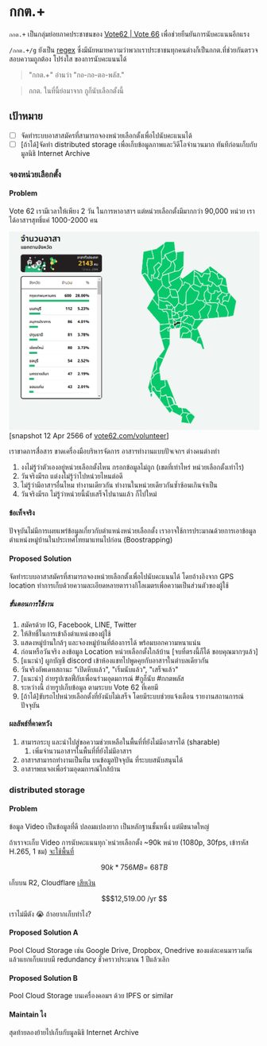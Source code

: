 # กกต.+

`กกต.+` เป็นกลุ่มย่อยภาคประชาชนของ [Vote62 | Vote 66](https://www.vote62.com/) เพื่อช่วยยืนยันการนับคะแนนอีกแรง

`/กกต.+/g` ยังเป็น [regex](https://th.wikipedia.org/wiki/%E0%B8%99%E0%B8%B4%E0%B8%9E%E0%B8%88%E0%B8%99%E0%B9%8C%E0%B8%9B%E0%B8%A3%E0%B8%81%E0%B8%95%E0%B8%B4) ซึ่งมีนัยหมายความว่าพวกเราประชาชนทุกคนต่างก็เป็นกกต.ที่ช่วยกันตรวจสอบความถูกต้อง โปร่งใส ของการนับคะแนนได้

> "กกต.+" อ่านว่า "กอ-กอ-ตอ-พลัส." 

> กกต. ในที่นี้ย่อมาจาก กูก็นับเลือกตั้งนี้


## เป้าหมาย
- [ ] จัดทำระบบอาสาสมัครที่สามารถจองหน่วยเลือกตั้งเพื่อไปนับคะแนนได้ 
- [ ] [ถ้าได้]จัดทำ distributed storage เพื่อเก็บข้อมูลภาพและวิดีโอจำนวนมาก ทันทีก่อนเก็บกับมูลนิธิ Internet Archive 

### จองหน่วยเลือกตั้ง

#### Problem
Vote 62 เรามีเวลาให้เพียง 2 วัน ในการหาอาสาฯ แต่หน่วยเลือกตั้งมีมากกว่า 90,000 หน่วย เราได้อาสาฯสุทธิ์แค่ 1000-2000 คน 


![snapshot of vote62.com/volunteer](https://raw.githubusercontent.com/korkortorplus/.github/main/profile/2023-04-12-20-16-36.png)[snapshot 12 Apr 2566 of [vote62.com/volunteer](https://www.vote62.com/volunteer/)]

เราขาดการสื่อสาร ขาดเครื่องมือบริหารจัดการ อาสาฯทำงานแบบปัจเจกฯ ต่างคนต่างทำ

1. งงไม่รู้ว่าตัวเองอยู่หน่วยเลือกตั้งไหน กรอกข้อมูลไม่ถูก (เขตที่เท่าไหร่ หน่วยเลือกตั้งเท่าไร)
2. วันจริงมีรถ แต่งงไม่รู้ว่าไปหน่วยไหนต่อดี
3. ไม่รู้ว่ามีอาสาฯอื่นไหม ทำงานเดียวกัน ทำงานในหน่วยเดียวกันซ้ำซ้อนเกินจำเป็น
4. วันจริงมีรถ ไม่รู้ว่าหน่วยนี้นับเสร็จไปนานแล้ว ก็ไปใหม่


#### ข้อเท็จจริง
ปัจจุบันไม่มีการเผยแพร่ข้อมูลเกี่ยวกับตำแหน่งหน่วยเลือกตั้ง เราอาจใช้การประมาณด้วยการเอาข้อมูลตำแหน่งหมู่บ้านในประเทศไทยมาแทนไปก่อน (Boostrapping)


#### Proposed Solution
จัดทำระบบอาสาสมัครที่สามารถจองหน่วยเลือกตั้งเพื่อไปนับคะแนนได้ โดยอ้างอิงจาก GPS location ทำการเก็บด้วยความละเอียดหลายตารางกิโลเมตรเพื่อความเป็นส่วนตัวของผู้ใช้

##### ขั้นตอนการใช้งาน
1. สมัครด้วย IG, Facebook, LINE, Twitter
2. ให้สิทธิ์ในการเข้าถึงตำแหน่งของผู้ใช้ 
3. แสดงหมู่บ้านใกล้ๆ และจองหมู่บ้านที่ต้องการได้ พร้อมบอกความหนาแน่น
4. ก่อนหรือวันจริง ลงข้อมูล Location หน่วยเลือกตั้งใกล้บ้าน [จบที่ตรงนี้ก็ได้ ขอบคุณมากๆแล้ว]
6. [แนะนำ] ผูกบัญชี discord เข้าห้องแชทไปพูดคุยกับอาสาฯในตำบลเดียวกัน
5. วันจริงอัพเดทสถานะ "เปิดหีบแล้ว", "เริ่มนับแล้ว", "เสร็จแล้ว"
6. [แนะนำ] ถ่ายรูปเซลฟี่กับเพื่อนร่วมอุดมการณ์ #กูก็นับ #กกตพลัส
7. ระหว่างนี้ ถ่ายรูปเก็บข้อมูล ตามระบบ Vote 62 ที่เคยมี
8. [ถ้าได้]ขับรถไปหน่วยเลือกตั้งที่ยังนับไม่เสร็จ โดยมีระบบช่วยแจ้งเตือน รายงานสถานการณ์ปัจจุบัน

#### ผลลัพธ์ที่คาดหวัง
1. สามารถระบุ และนำไปสู่ขอความช่วยเหลือในพื้นที่ที่ยังไม่มีอาสาฯได้ (sharable) 
    1. เพิ่มจำนวนอาสาฯในพื้นที่ที่ยังไม่มีอาสาฯ
2. อาสาฯสามารถทำงานเป็นทีม บนข้อมูลปัจจุบัน ที่ระบบสนับสนุนได้
3. อาสาฯพบเจอเพื่อร่วมอุดมการณ์ใกล้บ้าน


### distributed storage

#### Problem
ข้อมูล Video เป็นข้อมูลที่ดี ปลอมแปลงยาก เป็นหลักฐานชั้นหนึ่ง แต่มีขนาดใหญ่

ถ้าเราจะเก็บ Video การนับคะแนนทุก`หน่วยเลือกตั้ง ~90k หน่วย (1080p, 30fps, เข้ารหัส H.265, 1 ชม) [จะใช้พื้นที่](https://www.seagate.com/as/en/video-storage-calculator/)


```math
90k * 756 MB = ~68 TB 
```

เก็บบน R2, Cloudflare [เสียเงิน](https://r2-calculator.cloudflare.com/) 

```math
$12,519.00 /yr 
```

เราไม่มีตัง 😭 ถ้าอยากเก็บทำไง? 

#### Proposed Solution A
Pool Cloud Storage เช่น Google Drive, Dropbox, Onedrive ของแต่ละคนมารวมกัน แล้วแยกเก็บแบบมี redundancy ชั่วคราวประมาณ 1 ปีแล้วเลิก

#### Proposed Solution B
Pool Cloud Storage บนเครื่องคอมฯ ด้วย IPFS or similar

#### Maintain ไง
สุดท้ายลองย้ายไปเก็บกับมูลนิธิ Internet Archive 